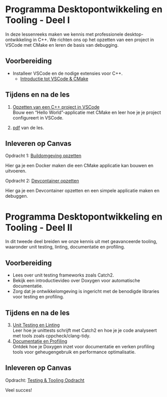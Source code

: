# Programma Desktopontwikkeling en Tooling - Deel I

In deze lessenreeks maken we kennis met professionele desktop-ontwikkeling in C++. We richten ons op het opzetten van een project in VSCode met CMake en leren de basis van debugging.

## Voorbereiding

- Installeer VSCode en de nodige extensies voor C++.
  - [Introductie tot VSCode & CMake](./VSCode_C++_setup.md)

## Tijdens en na de les

1. [Opzetten van een C++ project in VSCode](./VSCode_C++_setup.md)  
   Bouw een “Hello World”-applicatie met CMake en leer hoe je je project configureert in VSCode.

2. [pdf](./files/les-infrastructuur-desktop-environment.pdf) van de les.

## Inleveren op Canvas

Opdracht 1: [Buildomgeving opzetten](./Assignment_opzetten_ontwikkelomgeving.md)

Hier ga je een Docker maken die een CMake applicatie kan bouwen en
uitvoeren.


Opdracht 2: [Devcontainer opzetten](./Assignment_devcontainers_cmake_debug.md)

Hier ga je een Devcontainer opzetten en een simpele applicatie
maken en debuggen.

# Programma Desktopontwikkeling en Tooling - Deel II

In dit tweede deel breiden we onze kennis uit met geavanceerde tooling, waaronder unit testing, linting, documentatie en profiling.

## Voorbereiding

- Lees over unit testing frameworks zoals Catch2.
- Bekijk een introductievideo over Doxygen voor automatische documentatie.
- Zorg dat je ontwikkelomgeving is ingericht met de benodigde libraries voor testing en profiling.

## Tijdens en na de les

3. [Unit Testing en Linting](./Testing.md)  
   Leer hoe je unittests schrijft met Catch2 en hoe je je code analyseert met tools zoals cppcheck/clang-tidy.
4. [Documentatie en Profiling](./Documentation.md)  
   Ontdek hoe je Doxygen inzet voor documentatie en verken profiling tools voor geheugengebruik en performance optimalisatie.

## Inleveren op Canvas

Opdracht: [Testing & Tooling Opdracht](./Assignment_testing_tooling.md)

Veel succes!
